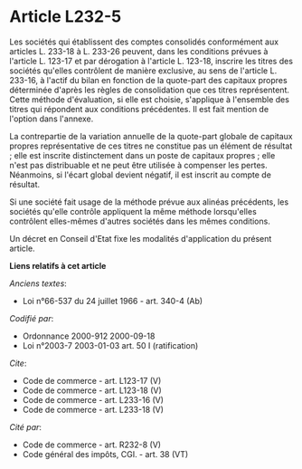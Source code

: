 # Article L232-5

Les sociétés qui établissent des comptes consolidés conformément aux articles L. 233-18 à L. 233-26 peuvent, dans les
conditions prévues à l'article L. 123-17 et par dérogation à l'article L. 123-18, inscrire les titres des sociétés qu'elles
contrôlent de manière exclusive, au sens de l'article L. 233-16, à l'actif du bilan en fonction de la quote-part des capitaux
propres déterminée d'après les règles de consolidation que ces titres représentent. Cette méthode d'évaluation, si elle est
choisie, s'applique à l'ensemble des titres qui répondent aux conditions précédentes. Il est fait mention de l'option dans
l'annexe. 

La contrepartie de la variation annuelle de la quote-part globale de capitaux propres représentative de ces titres ne
constitue pas un élément de résultat ; elle est inscrite distinctement dans un poste de capitaux propres ; elle n'est pas
distribuable et ne peut être utilisée à compenser les pertes. Néanmoins, si l'écart global devient négatif, il est inscrit au
compte de résultat. 

Si une société fait usage de la méthode prévue aux alinéas précédents, les sociétés qu'elle contrôle appliquent la même
méthode lorsqu'elles contrôlent elles-mêmes d'autres sociétés dans les mêmes conditions. 

Un décret en Conseil d'Etat fixe les modalités d'application du présent article.

**Liens relatifs à cet article**

_Anciens textes_:

  - Loi n°66-537 du 24 juillet 1966 - art. 340-4 (Ab)

_Codifié par_:

  - Ordonnance 2000-912 2000-09-18
  - Loi n°2003-7 2003-01-03 art. 50 I (ratification)

_Cite_:

  - Code de commerce - art. L123-17 (V)
  - Code de commerce - art. L123-18 (V)
  - Code de commerce - art. L233-16 (V)
  - Code de commerce - art. L233-18 (V)

_Cité par_:

  - Code de commerce - art. R232-8 (V)
  - Code général des impôts, CGI. - art. 38 (VT)
